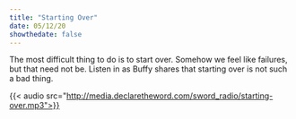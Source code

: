 ```yaml
---
title: "Starting Over"
date: 05/12/20
showthedate: false
---
```


The most difficult thing to do is to start over. Somehow we feel like failures, but that need not be. Listen in as Buffy shares that starting over is not such a bad thing.
<!--more-->
{{< audio src="http://media.declaretheword.com/sword_radio/starting-over.mp3">}}